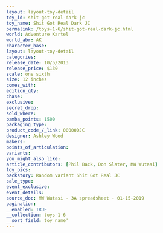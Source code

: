 ```yaml
---
layout: layout-toy-detail 
toy_id: shit-got-real-dark-jc
toy_name: Shit Got Real Dark JC
permalink: /toys-1-6/shit-got-real-dark-jc.html
world: Adventure Kartel
world_abr: AK
character_base: 
layout: layout-toy-detail
categories: 
release_date: 10/5/2013
release_price: $130 
scale: one sixth
size: 12 inches
comes_with: 
edition_qty: 
chase: 
exclusive: 
secret_drop: 
sold_where: 
bamba_points: 1500
packaging_type: 
product_code_/_link: 00000DJC
designer: Ashley Wood
makers: 
points_of_articulation: 
variants: 
you_might_also_like: 
article_contributors: [Phil Back, Don Slater, MW Wutasi]
toy_pics: 
backstory: Random variant Shit Got Real JC
sale_type: 
event_exclusive: 
event_details: 
source_doc: MW Wutasi - 3A spreadsheet - 01-15-2019
pagination: 
__enabled: TRUE
__collection: toys-1-6
__sort_field: toy_name'
---
```

